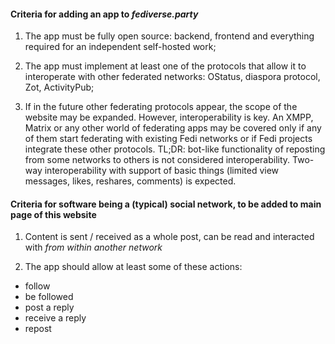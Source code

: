#### Criteria for adding an app to *fediverse.party*

1) The app must be fully open source: backend, frontend and everything required for an independent self-hosted work;

2) The app must implement at least one of the protocols that allow it to interoperate with other federated networks: OStatus, diaspora protocol, Zot, ActivityPub;

3) If in the future other federating protocols appear, the scope of the website may be expanded. However, interoperability is key. An XMPP, Matrix or any other world of federating apps may be covered only if any of them start federating with existing Fedi networks or if Fedi projects integrate these other protocols. TL;DR: bot-like functionality of reposting from some networks to others is not considered interoperability. Two-way interoperability with support of basic things (limited view messages, likes, reshares, comments) is expected.

#### Criteria for software being a (typical) social network, to be added to main page of this website
  1) Content is sent / received as a whole post, can be read and interacted with *from within another network*

  2) The app should allow at least some of these actions:
  * follow
  * be followed
  * post a reply
  * receive a reply
  * repost